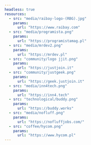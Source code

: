 ```yaml
---
headless: true
resources:   
  - src: "media/raibay-logo-(RBG).jpg"
    params:
      url: "https://www.raibay.com"
  - src: "media/programista.png"
    params:
      url: "https://programistamag.pl"
  - src: "media/mrdev2.png"
    params:
      url: "https://mrdev.pl"
  - src: "community/logo jjit.png"
    params:
      url: "https://justjoin.it"
  - src: "community/justgeek.png"
    params:
      url: "https://geek.justjoin.it"
  - src: "media/inn4tech.png"
    params:
      url: "https://inn4.tech"
  - src: "technological/buddy.png"
    params:
      url: "https://buddy.works"
  - src: "media/nofluff.png"
    params:
      url: "https://nofluffjobs.com/"
  - src: "coffee/hycom.png"
    params:
      url: "https://www.hycom.pl"
---
```

